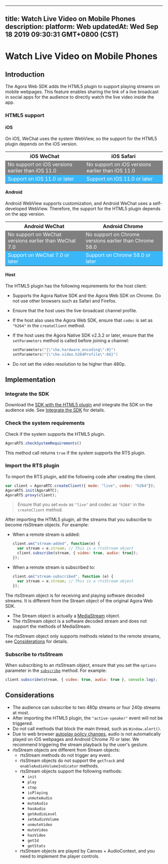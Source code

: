 
---
title: Watch Live Video on Mobile Phones
description: 
platform: Web
updatedAt: Wed Sep 18 2019 09:30:31 GMT+0800 (CST)
---
# Watch Live Video on Mobile Phones
## Introduction

The Agora Web SDK adds the HTML5 plugin to support playing streams on mobile webpages. This feature enables sharing the link of a live broadcast in social apps for the audience to directly watch the live video inside the app.

### HTML5 support

#### **iOS**

On iOS, WeChat uses the system WebView, so the support for the HTML5 plugin depends on the iOS version.

<table>
  <tr>
    <th>iOS WeChat</th>
    <th>iOS Safari</th>
  </tr>
  <tr>
    <td bgcolor="grey"><font color="white">No support on iOS versions earlier than iOS 11.0</font></td>
    <td bgcolor="grey"><font color="white">No support on iOS versions earlier than iOS 11.0</font></td>
  </tr>
  <tr>
    <td bgcolor="#3ab7f8"><font color="white">Support on iOS 11.0 or later</font></td>
    <td bgcolor="#3ab7f8"><font color="white">Support on iOS 11.0 or later</font></td>
  </tr>
</table>

#### **Android**

Android WebView supports customization, and Android WeChat uses a self-developed WebView. Therefore, the support for the HTML5 plugin depends on the app version.

<table>
  <tr>
    <th>Android WeChat</th>
    <th>Android Chrome</th>
  </tr>
  <tr>
    <td bgcolor="grey"><font color="white">No support on WeChat versions earlier than WeChat 7.0</font></td>
    <td bgcolor="grey"><font color="white">No support on Chrome versions earlier than Chrome 58.0</font></td>
  </tr>
  <tr>
    <td bgcolor="#3ab7f8"><font color="white">Support on WeChat 7.0 or later</font></td>
    <td bgcolor="#3ab7f8"><font color="white">Support on Chrome 58.0 or later</font></td>
  </tr>
</table>

#### **Host**

The HTML5 plugin has the following requirements for the host client:

- Supports the Agora Native SDK and the Agora Web SDK on Chrome. Do not use other browsers such as Safari and Firefox.
- Ensure that the host uses the live-broadcast channel profile.
- If the host also uses the Agora Web SDK, ensure that `codec` is set as `"h264"` in the `createClient` method.
- If the host uses the Agora Native SDK v2.3.2 or later, ensure that the `setParameters` method is called before joining a channel:

  ```cpp
  setParameters("{\"che.hardware_encoding\":0}")
  setParameters("{\"che.video.h264Profile\":66}")
  ```
- Do not set the video resolution to be higher than 480p.

## Implementation

### Integrate the SDK
Download the [SDK with the HTML5 plugin](http://download.agora.io/sdk/release/rts-v2.8.0.zip) and integrate the SDK on the audience side. See [Integrate the SDK](../../en/Interactive%20Broadcast/web_prepare.md) for details.

### Check the system requirements

Check if the system supports the HTML5 plugin.

```javascript
AgoraRTS.checkSystemRequirements()
```

This method call returns `true` if the system supports the RTS plugin.

### Import the RTS plugin

To import the RTS plugin, add the following code after creating the client. 

```javascript
var client = AgoraRTC.createClient({ mode: "live", codec: "h264"});
AgoraRTS.init(AgoraRTC);
AgoraRTS.proxy(client);
```

> Ensure that you set `mode` as `"live"` and codec as `"h264"` in the `createClient` method.

After importing the HTML5 plugin, all the streams that you subscribe to become rtsStream objects. For example:

- When a remote stream is added:

  ```javascript
  client.on("stream-added", function(e) {
    var stream = e.stream; // This is a rtsStream object
    client.subscribe(stream, { video: true, audio: true});
  });
  ```

- When a remote stream is subscribed to:

  ```javascript
  client.on("stream-subscribed", function (e) {
    var stream = e.stream; // This is a rtsStream object
  });
  ```

The rtsStream object is for receiving and playing software decoded streams. It is different from the Stream object of the original Agora Web SDK.

- The Stream object is actually a [MediaStream](https://developer.mozilla.org/us-EN/docs/Web/API/MediaStream) object.
- The rtsStream object is a software decoded stream and does not support the methods of MediaStream.

The rtsStream object only supports methods related to the remote streams, see [Considerations](#note) for details.

### Subscribe to rtsStream

When subscribing to an rtsStream object, ensure that you set the `options` parameter in the [`subscribe`](https://docs.agora.io/en/Voice/API%20Reference/web/interfaces/agorartc.client.html#subscribe) method. For example:

```javascript
client.subscribe(stream, { video: true, audio: true }, console.log);
```

## <a name="note"></a>Considerations

- The audience can subscribe to two 480p streams or four 240p streams at most.
- After importing the HTML5 plugin, the `"active-speaker"` event will not be triggered.
- Do not call methods that block the main thread, such as `Window.alert()`.
- Due to web browser [autoplay policy changes](https://developers.google.com/web/updates/2017/09/autoplay-policy-changes), audio is not automatically played on iOS webpages and Android Chrome 70 or later. We recommend  triggering the stream playback by the user's gesture.
- rtsStream objects are different from Stream objects:
  - rtsStream methods do not trigger any event.
  - rtsStream objects do not support the `getTrack` and `enableAudioVolumeIndicator` methods.
  - rtsStream objects support the following methods:
    - `init`
    - `play`
    - `stop`
    - `isPlaying`
    - `unmuteAudio`
    - `muteAudio`
    - `hasAudio`
    - `getAudioLevel`
    - `setAudioVolume`
    - `unmuteVideo`
    - `muteVideo`
    - `hasVideo`
    - `getId`
    - `getStats`
  - rtsStream objects are played by Canvas + AudioContext, and you need to implement the player controls.
